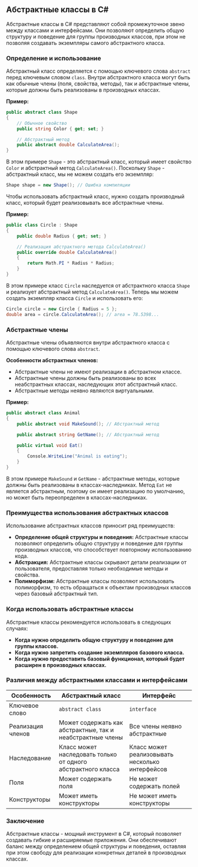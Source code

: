 ## Абстрактные классы в C#

Абстрактные классы в C# представляют собой промежуточное звено между классами и интерфейсами. Они позволяют определить общую структуру и поведение для группы производных классов, при этом не позволяя создавать экземпляры самого абстрактного класса.

### Определение и использование

Абстрактный класс определяется с помощью ключевого слова `abstract` перед ключевым словом `class`. Внутри абстрактного класса могут быть как обычные члены (поля, свойства, методы), так и абстрактные члены, которые должны быть реализованы в производных классах.

**Пример:**

```csharp
public abstract class Shape
{
    // Обычное свойство
    public string Color { get; set; }

    // Абстрактный метод
    public abstract double CalculateArea();
}
```

В этом примере `Shape` - это абстрактный класс, который имеет свойство `Color` и абстрактный метод `CalculateArea()`.  Поскольку `Shape` - абстрактный класс, мы не можем создать его экземпляр:

```csharp
Shape shape = new Shape(); // Ошибка компиляции
```

Чтобы использовать абстрактный класс, нужно создать производный класс, который будет реализовывать все абстрактные члены.

**Пример:**

```csharp
public class Circle : Shape
{
    public double Radius { get; set; }

    // Реализация абстрактного метода CalculateArea()
    public override double CalculateArea()
    {
        return Math.PI * Radius * Radius;
    }
}
```

В этом примере класс `Circle` наследуется от абстрактного класса `Shape` и реализует абстрактный метод `CalculateArea()`. Теперь мы можем создать экземпляр класса `Circle` и использовать его:

```csharp
Circle circle = new Circle { Radius = 5 };
double area = circle.CalculateArea(); // area = 78.5398...
```

### Абстрактные члены

Абстрактные члены объявляются внутри абстрактного класса с помощью ключевого слова `abstract`. 

**Особенности абстрактных членов:**

* Абстрактные члены не имеют реализации в абстрактном классе.
* Абстрактные члены должны быть реализованы во всех неабстрактных классах, наследующих этот абстрактный класс.
* Абстрактные методы неявно являются виртуальными.

**Пример:**

```csharp
public abstract class Animal
{
    public abstract void MakeSound(); // Абстрактный метод

    public abstract string GetName(); // Абстрактный метод

    public virtual void Eat()
    {
        Console.WriteLine("Animal is eating"); 
    }
}
```

В этом примере `MakeSound` и `GetName` - абстрактные методы, которые должны быть реализованы в классах-наследниках. Метод `Eat` не является абстрактным, поэтому он имеет реализацию по умолчанию, но может быть переопределен в классах-наследниках.

### Преимущества использования абстрактных классов

Использование абстрактных классов приносит ряд преимуществ:

* **Определение общей структуры и поведения:** Абстрактные классы позволяют определить общую структуру и поведение для группы производных классов, что способствует повторному использованию кода.
* **Абстракция:** Абстрактные классы скрывают детали реализации от пользователя, предоставляя только необходимые методы и свойства.
* **Полиморфизм:** Абстрактные классы позволяют использовать полиморфизм, то есть обращаться к объектам производных классов через базовый абстрактный тип.

### Когда использовать абстрактные классы

Абстрактные классы рекомендуется использовать в следующих случаях:

* **Когда нужно определить общую структуру и поведение для группы классов.**
* **Когда нужно запретить создание экземпляров базового класса.**
* **Когда нужно предоставить базовый функционал, который будет расширен в производных классах.**

### Различия между абстрактными классами и интерфейсами

| **Особенность** | **Абстрактный класс** | **Интерфейс** |
|---|---|---|
| Ключевое слово | `abstract class` | `interface` |
| Реализация членов | Может содержать как абстрактные, так и неабстрактные члены | Все члены неявно абстрактные |
| Наследование | Класс может наследовать только от одного абстрактного класса | Класс может реализовывать несколько интерфейсов |
| Поля | Может содержать поля | Не может содержать полей |
| Конструкторы | Может иметь конструкторы | Не может иметь конструкторы |

### Заключение

Абстрактные классы - мощный инструмент в C#, который позволяет создавать гибкие и расширяемые приложения.  Они обеспечивают баланс между определением общей структуры и поведения, оставляя при этом свободу для реализации конкретных деталей в производных классах. 

